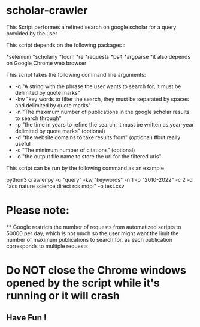 # scholar-crawler

This Script performes a refined search on google scholar for a query provided by the user

This script depends on the following packages :

*selenium
*scholarly
*tqdm
*re
*requests
*bs4
*argparse
*it also depends on Google Chrome web browser

This script takes the following command line arguments:

* -q "A string with the phrase the user wants to search for, it must be delimited by quote marks"
* -kw "key words to filter the search, they must be separated by spaces and delimited by quote marks"
* -n "The maximum number of publications in the google scholar results to search through"
* -p "the time in years to refine the search, it must be written as year-year delimited by quote marks" (optional)
* -d "the website domains to take results from" (optional) #but really useful
* -c "The minimum number of citations" (optional)
* -o "the output file name to store the url for the filtered urls"

This script can be run by the following command as an example

python3 crawler.py -q "query" -kw "keywords" -n 1 -p "2010-2022" -c 2  -d "acs nature science direct rcs mdpi" -o test.csv

# Please note:

** Google restricts the number of requests from automatized scripts to 50000 per day, which is not much
so the user might want the limit the number of maximum publications to search for, 
as each publication corresponds to multiple requests

# Do NOT close the Chrome windows opened by the script while it's running or it will crash


## Have Fun !

